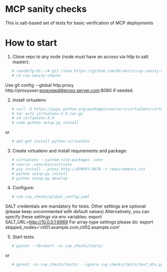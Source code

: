 MCP sanity checks
========================

This is salt-based set of tests for basic verification of MCP deployments

How to start
=======================

1) Clone repo to any node (node must have an access via http to salt master):
```bash 
   # root@cfg-01:~/# git clone https://github.com/Mirantis/cvp-sanity-checks
   # cd cvp-sanity-checks
```
Use git config --global http.proxy http://proxyuser:proxypwd@proxy.server.com:8080
if needed.

2) Install virtualenv 
```bash
   # curl -O https://pypi.python.org/packages/source/v/virtualenv/virtualenv-X.X.tar.gz
   # tar xvfz virtualenv-X.X.tar.gz
   # cd virtualenv-X.X
   # sudo python setup.py install
```
or
```bash
   # apt-get install python-virtualenv
```

3) Create virtualenv and install requirements and package:
```bash
   # virtualenv --system-site-packages .venv
   # source .venv/bin/activate
   # pip install --proxy http://$PROXY:8678 -r requirements.txt
   # python setup.py install
   # python setup.py develop
```

4) Configure:
```bash 
   # vim cvp_checks/global_config.yaml
```
SALT credentials are mandatory for tests.
Other settings are optional (please keep uncommented with default values)
Alternatively, you can specify these settings via env variables:
export SALT_URL=http://10.0.0.1:6969
For array-type settings please do:
export skipped_nodes='ctl01.example.com,ctl02.example.com'

5) Start tests:
```bash 
   # pytest --tb=short -sv cvp_checks/tests/
```
or
```bash 
   # pytest -sv cvp_checks/tests/ --ignore cvp_checks/tests/test_mtu.py
```
